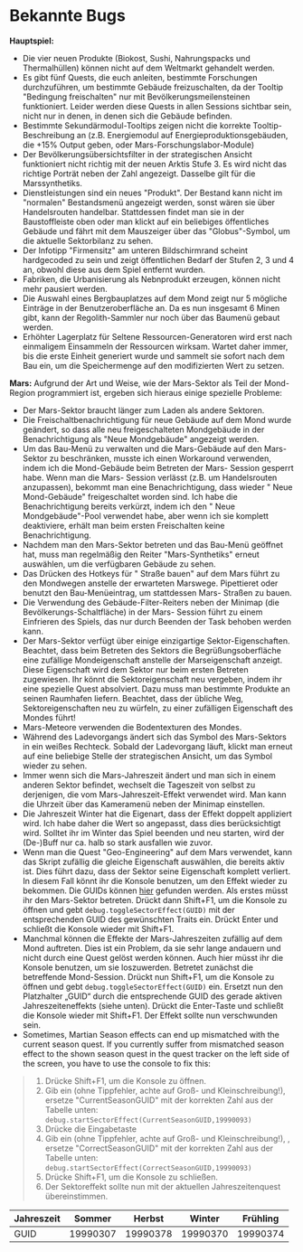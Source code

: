# Bekannte Bugs

**Hauptspiel:**

- Die vier neuen Produkte (Biokost, Sushi, Nahrungspacks und Thermalhüllen) können nicht auf dem Weltmarkt gehandelt werden.
- Es gibt fünf Quests, die euch anleiten, bestimmte Forschungen durchzuführen, um bestimmte Gebäude freizuschalten, da der Tooltip "Bedingung freischalten" nur mit Bevölkerungsmeilensteinen funktioniert. Leider werden diese Quests in allen Sessions sichtbar sein, nicht nur in denen, in denen sich die Gebäude befinden.
- Bestimmte Sekundärmodul-Tooltips zeigen nicht die korrekte Tooltip-Beschreibung an (z.B. Energiemodul auf Energieproduktionsgebäuden, die +15% Output geben, oder Mars-Forschungslabor-Module)
- Der Bevölkerungsübersichtsfilter in der strategischen Ansicht funktioniert nicht richtig mit der neuen Arktis Stufe 3. Es wird nicht das richtige Porträt neben der Zahl angezeigt. Dasselbe gilt für die Marssynthetiks.
- Dienstleistungen sind ein neues "Produkt". Der Bestand kann nicht im "normalen" Bestandsmenü angezeigt werden, sonst wären sie über Handelsrouten handelbar. Stattdessen findet man sie in der Baustoffleiste oben oder man klickt auf ein beliebiges öffentliches Gebäude und fährt mit dem Mauszeiger über das "Globus"-Symbol, um die aktuelle Sektorbilanz zu sehen.
- Der Infotipp "Firmensitz" am unteren Bildschirmrand scheint hardgecoded zu sein und zeigt öffentlichen Bedarf der Stufen 2, 3 und 4 an, obwohl diese aus dem Spiel entfernt wurden.
- Fabriken, die Urbanisierung als Nebnprodukt erzeugen, können nicht mehr pausiert werden.
- Die Auswahl eines Bergbauplatzes auf dem Mond zeigt nur 5 mögliche Einträge in der Benutzeroberfläche an. Da es nun insgesamt 6 Minen gibt, kann der Regolith-Sammler nur noch über das Baumenü gebaut werden.
- Erhöhter Lagerplatz für Seltene Ressourcen-Generatoren wird erst nach einmaligem Einsammeln der Ressourcen wirksam. Wartet daher immer, bis die erste Einheit generiert wurde und sammelt sie sofort nach dem Bau ein, um die Speichermenge auf den modifizierten Wert zu setzen.

**Mars:** Aufgrund der Art und Weise, wie der Mars-Sektor als Teil der Mond-Region programmiert ist, ergeben sich hieraus einige spezielle Probleme:

- Der Mars-Sektor braucht länger zum Laden als andere Sektoren.
- Die Freischaltbenachrichtigung für neue Gebäude auf dem Mond wurde geändert, so dass alle neu freigeschalteten Mondgebäude in der Benachrichtigung als "Neue Mondgebäude" angezeigt werden.
- Um das Bau-Menü zu verwalten und die Mars-Gebäude auf den Mars-Sektor zu beschränken, musste ich einen Workaround verwenden, indem ich die Mond-Gebäude beim Betreten der Mars- Session gesperrt habe. Wenn man die Mars- Session verlässt (z.B. um Handelsrouten anzupassen), bekommt man eine Benachrichtigung, dass wieder " Neue Mond-Gebäude" freigeschaltet worden sind. Ich habe die Benachrichtigung bereits verkürzt, indem ich den " Neue Mondgebäude"-Pool verwendet habe, aber wenn ich sie komplett deaktiviere, erhält man beim ersten Freischalten keine Benachrichtigung.
- Nachdem man den Mars-Sektor betreten und das Bau-Menü geöffnet hat, muss man regelmäßig den Reiter "Mars-Synthetiks" erneut auswählen, um die verfügbaren Gebäude zu sehen.
- Das Drücken des Hotkeys für " Straße bauen" auf dem Mars führt zu den Mondwegen anstelle der erwarteten Marswege. Pipettieret oder benutzt den Bau-Menüeintrag, um stattdessen Mars- Straßen zu bauen.
- Die Verwendung des Gebäude-Filter-Reiters neben der Minimap (die Bevölkerungs-Schaltfläche) in der Mars- Session führt zu einem Einfrieren des Spiels, das nur durch Beenden der Task behoben werden kann.
- Der Mars-Sektor verfügt über einige einzigartige Sektor-Eigenschaften. Beachtet, dass beim Betreten des Sektors die Begrüßungsoberfläche eine zufällige Mondeigenschaft anstelle der Marseigenschaft anzeigt. Diese Eigenschaft wird dem Sektor nur beim ersten Betreten zugewiesen. Ihr könnt die Sektoreigenschaft neu vergeben, indem ihr eine spezielle Quest absolviert. Dazu muss man bestimmte Produkte an seinen Raumhafen liefern. Beachtet, dass der übliche Weg, Sektoreigenschaften neu zu würfeln, zu einer zufälligen Eigenschaft des Mondes führt!
- Mars-Meteore verwenden die Bodentexturen des Mondes.
- Während des Ladevorgangs ändert sich das Symbol des Mars-Sektors in ein weißes Rechteck. Sobald der Ladevorgang läuft, klickt man erneut auf eine beliebige Stelle der strategischen Ansicht, um das Symbol wieder zu sehen.
- Immer wenn sich die Mars-Jahreszeit ändert und man sich in einem anderen Sektor befindet, wechselt die Tageszeit von selbst zu derjenigen, die vom Mars-Jahreszeit-Effekt verwendet wird. Man kann die Uhrzeit über das Kameramenü neben der Minimap einstellen.
- Die Jahreszeit Winter hat die Eigenart, dass der Effekt doppelt appliziert wird. Ich habe daher die Wert so angepasst, dass dies berücksichtigt wird. Solltet ihr im Winter das Spiel beenden und neu starten, wird der (De-)Buff nur ca. halb so stark ausfallen wie zuvor.
- Wenn man die Quest "Geo-Engineering" auf dem Mars verwendet, kann das Skript zufällig die gleiche Eigenschaft auswählen, die bereits aktiv ist. Dies führt dazu, dass der Sektor seine Eigenschaft komplett verliert. In diesem Fall könnt ihr die Konsole benutzen, um den Effekt wieder zu bekommen. Die GUIDs können [hier](/de/Anno2205/SectorTraits.md) gefunden werden. Als erstes müsst ihr den Mars-Sektor betreten. Drückt dann Shift+F1, um die Konsole zu öffnen und gebt `debug.toggleSectorEffect(GUID)` mit der entsprechenden GUID des gewünschten Traits ein. Drückt Enter und schließt die Konsole wieder mit Shift+F1.
- Manchmal können die Effekte der Mars-Jahreszeiten zufällig auf dem Mond auftreten. Dies ist ein Problem, da sie sehr lange andauern und nicht durch eine Quest gelöst werden können. Auch hier müsst ihr die Konsole benutzen, um sie loszuwerden. Betretet zunächst die betreffende Mond-Session. Drückt nun Shift+F1, um die Konsole zu öffnen und gebt `debug.toggleSectorEffect(GUID)` ein. Ersetzt nun den Platzhalter „GUID“ durch die entsprechende GUID des gerade aktiven Jahreszeiteneffekts (siehe unten). Drückt die Enter-Taste und schließt die Konsole wieder mit Shift+F1. Der Effekt sollte nun verschwunden sein.
- Sometimes, Martian Season effects can end up mismatched with the current season quest. If you currently suffer from mismatched season effect to the shown season quest in the quest tracker on the left side of the screen, you have to use the console to fix this:
> 1. Drücke Shift+F1, um die Konsole zu öffnen.
> 2. Gib ein (ohne Tippfehler, achte auf Groß- und Kleinschreibung!), ersetze "CurrentSeasonGUID" mit der korrekten Zahl aus der Tabelle unten:
`debug.startSectorEffect(CurrentSeasonGUID,19990093)`
> 3. Drücke die Eingabetaste
> 4. Gib ein (ohne Tippfehler, achte auf Groß- und Kleinschreibung!), , ersetze "CorrectSeasonGUID" mit der korrekten Zahl aus der Tabelle unten:
`debug.startSectorEffect(CorrectSeasonGUID,19990093)`
> 5. Drücke Shift+F1, um die Konsole zu schließen.
> 6. Der Sektoreffekt sollte nun mit der aktuellen Jahreszeitenquest übereinstimmen.

  |Jahreszeit|Sommer|Herbst|Winter|Frühling|
  |---|---|---|---|---|
  |GUID|19990307|19990378|19990370|19990374|
